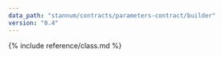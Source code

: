 ```yaml
---
data_path: "stannum/contracts/parameters-contract/builder"
version: "0.4"
---
```


{% include reference/class.md %}
